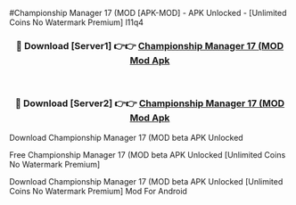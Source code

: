 #Championship Manager 17 (MOD [APK-MOD] - APK Unlocked - [Unlimited Coins No Watermark Premium] l11q4



<div align="center">

<h3>🔴 Download [Server1] 👉👉 <a href="https://momento.my/?title=Championship_Manager_17_(MOD">Championship Manager 17 (MOD Mod Apk</a></h3><br>

<h3>🔴 Download [Server2] 👉👉 <a href="https://momento.my/?title=Championship_Manager_17_(MOD">Championship Manager 17 (MOD Mod Apk</a></h3>
</div>



Download Championship Manager 17 (MOD beta APK Unlocked

Free Championship Manager 17 (MOD beta APK Unlocked [Unlimited Coins No Watermark Premium]

Download Championship Manager 17 (MOD beta APK Unlocked [Unlimited Coins No Watermark Premium] Mod For Android
